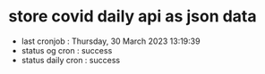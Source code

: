 # store covid daily api as json data

- last cronjob : Thursday, 30 March 2023 13:19:39
- status og cron : success
- status daily cron : success
      
      